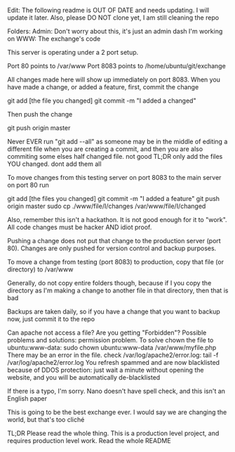 Edit: The following readme is OUT OF DATE and needs updating.  I will update it later.
Also, please DO NOT clone yet, I am still cleaning the repo

Folders:
Admin: Don't worry about this, it's just an admin dash I'm working on
WWW: The exchange's code

This server is operating under a 2 port setup.

Port 80 points to /var/www
Port 8083 points to /home/ubuntu/git/exchange

All changes made here will show up immediately on port 8083.  When you have made a change, or added a feature, first, commit the change

git add [the file you changed]
git commit -m "I added a changed"

Then push the change

git push origin master

Never EVER run "git add --all" as someone may be in the middle of editing a different file when you are creating a commit, and then you are also commiting some elses half changed file.  not good
TL;DR only add the files YOU changed. dont add them all

To move changes from this testing server on port 8083 to the main server on port 80 run

git add [the files you changed]
git commit -m "I added a feature"
git push origin master
sudo cp ./www/file/I/changes /var/www/file/I/changed

Also, remember this isn't a hackathon.  It is not good enough for it to "work".  All code changes must be hacker AND idiot proof.

Pushing a change does not put that change to the production server (port 80).
Changes are only pushed for version control and backup purposes.

To move a change from testing (port 8083) to production, copy that file (or directory) to /var/www

Generally, do not copy entire folders though, because if I you copy the directory as I'm making a change to another file in that directory, then that is bad

Backups are taken daily, so if you have a change that you want to backup now, just commit it to the repo

Can apache not access a file?  Are you getting "Forbidden"?
Possible problems and solutions:
permission problem.  To solve chown the file to ubuntu:www-data:
sudo chown ubuntu:www-data /var/www/myfile.php
There may be an error in the file.  check /var/log/apache2/error.log:
tail -f /var/log/apache2/error.log
You refresh spammed and are now blacklisted because of DDOS protection:
just wait a minute without opening the website, and you will be automatically de-blacklisted

If there is a typo, I'm sorry.  Nano doesn't have spell check, and this isn't an English paper

This is going to be the best exchange ever.  I would say we are changing the world, but that's too cliché

TL;DR Please read the whole thing.  This is a production level project, and requires production level work.  Read the whole README
